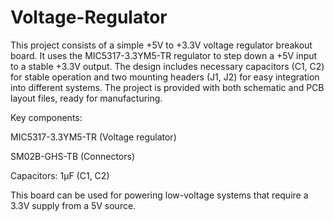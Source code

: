 # Voltage-Regulator
This project consists of a simple +5V to +3.3V voltage regulator breakout board. It uses the MIC5317-3.3YM5-TR regulator to step down a +5V input to a stable +3.3V output. The design includes necessary capacitors (C1, C2) for stable operation and two mounting headers (J1, J2) for easy integration into different systems. The project is provided with both schematic and PCB layout files, ready for manufacturing.

Key components:

MIC5317-3.3YM5-TR (Voltage regulator)

SM02B-GHS-TB (Connectors)

Capacitors: 1µF (C1, C2)

This board can be used for powering low-voltage systems that require a 3.3V supply from a 5V source.
